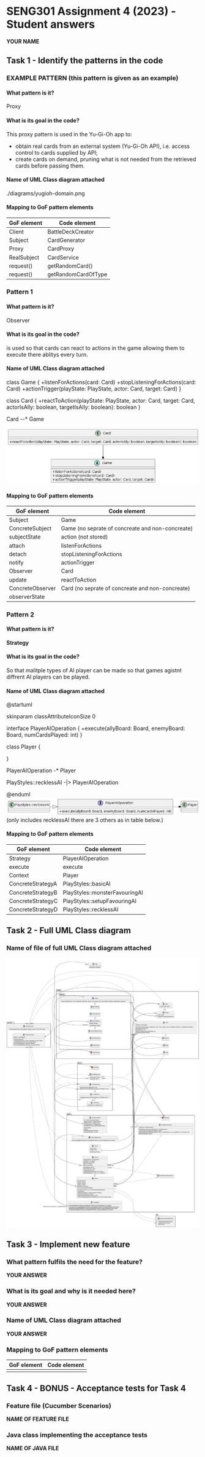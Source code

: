 # SENG301 Assignment 4 (2023) - Student answers

**YOUR NAME**

## Task 1 - Identify the patterns in the code

### EXAMPLE PATTERN (this pattern is given as an example)

#### What pattern is it?

Proxy

#### What is its goal in the code?

This proxy pattern is used in the Yu-Gi-Oh app to:

- obtain real cards from an external system (Yu-Gi-Oh API), i.e. access control to cards supplied by API;
- create cards on demand, pruning what is not needed from the retrieved cards before passing them.

#### Name of UML Class diagram attached

./diagrams/yugioh-domain.png

#### Mapping to GoF pattern elements

| GoF element | Code element        |
| ----------- | ------------------- |
| Client      | BattleDeckCreator   |
| Subject     | CardGenerator       |
| Proxy       | CardProxy           |
| RealSubject | CardService         |
| request()   | getRandomCard()     |
| request()   | getRandomCardOfType |

### Pattern 1

#### What pattern is it?

Observer

#### What is its goal in the code?

is used so that cards can react to actions in the game allowing them to execute there ablitys every turn.

#### Name of UML Class diagram attached 
class Game {
+listenForActions(card: Card)
+stopListeningForActions(card: Card)
+actionTrigger(playState: PlayState, actor: Card, target: Card)
}

class Card {
+reactToAction(playState: PlayState, actor: Card, target: Card, actorIsAlly: boolean, targetIsAlly: boolean): boolean
}

Card --* Game

![observer patten diagram](diagrams/observer.png)

#### Mapping to GoF pattern elements

| GoF element       | Code element                                        |
| ----------------- |-----------------------------------------------------|
| Subject           | Game                                                |
| ConcreteSubject   | Game	(no seprate of concreate and non-concreate)    | 
 |subjectState | action (not stored)                                 |
| attach | listenForActions                                    |
|detach | stopListeningForActions                             |
|notify| actionTrigger                                       |
|Observer| Card                                                |
|update| reactToAction                                       |
|ConcreteObserver| Card   (no seprate of concreate and non-concreate)  |
|observerState|                                                     |

### Pattern 2

#### What pattern is it?

**Strategy**

#### What is its goal in the code?

So that malitple types of AI player can be made so that games agistnt diffrent AI players can be played.

#### Name of UML Class diagram attached

@startuml

skinparam classAttributeIconSize 0


interface PlayerAIOperation {
+execute(allyBoard: Board, enemyBoard: Board, numCardsPlayed: int)
}

class Player {

}

PlayerAIOperation -* Player

PlayStyles::recklessAI -|> PlayerAIOperation

@enduml
![Strategy patten diagram](diagrams/strategy.png)
(only includes recklessAI there are 3 others as in table below.)

#### Mapping to GoF pattern elements

| GoF element       | Code element |
|-------------------| ------------ |
| Strategy          | PlayerAIOperation |
| execute           | execute |
| Context           | Player |
| ConcreteStrategyA | PlayStyles::basicAI |
| ConcreteStrategyB | PlayStyles::monsterFavouringAI |
| ConcreteStrategyC | PlayStyles::setupFavouringAI |
| ConcreteStrategyD | PlayStyles::recklessAI |

## Task 2 - Full UML Class diagram

### Name of file of full UML Class diagram attached

![retro Document](diagrams/retroDoucument.svg)

## Task 3 - Implement new feature

### What pattern fulfils the need for the feature?

**YOUR ANSWER**

### What is its goal and why is it needed here?

**YOUR ANSWER**

### Name of UML Class diagram attached

**YOUR ANSWER**

### Mapping to GoF pattern elements

| GoF element | Code element |
| ----------- | ------------ |
|             |              |

## Task 4 - BONUS - Acceptance tests for Task 4

### Feature file (Cucumber Scenarios)

**NAME OF FEATURE FILE**

### Java class implementing the acceptance tests

**NAME OF JAVA FILE**
